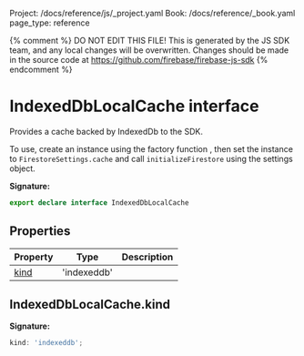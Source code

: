 Project: /docs/reference/js/_project.yaml
Book: /docs/reference/_book.yaml
page_type: reference

{% comment %}
DO NOT EDIT THIS FILE!
This is generated by the JS SDK team, and any local changes will be
overwritten. Changes should be made in the source code at
https://github.com/firebase/firebase-js-sdk
{% endcomment %}

# IndexedDbLocalCache interface
Provides a cache backed by IndexedDb to the SDK.

To use, create an instance using the factory function , then set the instance to `FirestoreSettings.cache` and call `initializeFirestore` using the settings object.

<b>Signature:</b>

```typescript
export declare interface IndexedDbLocalCache 
```

## Properties

|  Property | Type | Description |
|  --- | --- | --- |
|  [kind](./firestore_.indexeddblocalcache.md#indexeddblocalcachekind) | 'indexeddb' |  |

## IndexedDbLocalCache.kind

<b>Signature:</b>

```typescript
kind: 'indexeddb';
```
